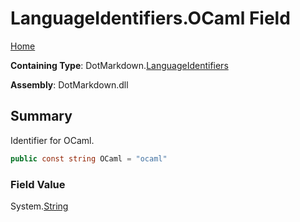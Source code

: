 <a name="_top"></a>

# LanguageIdentifiers\.OCaml Field

[Home](../../../README.md#_top)

**Containing Type**: DotMarkdown\.[LanguageIdentifiers](../README.md#_top)

**Assembly**: DotMarkdown\.dll

## Summary

Identifier for OCaml\.

```csharp
public const string OCaml = "ocaml"
```

### Field Value

System\.[String](https://docs.microsoft.com/en-us/dotnet/api/system.string)

